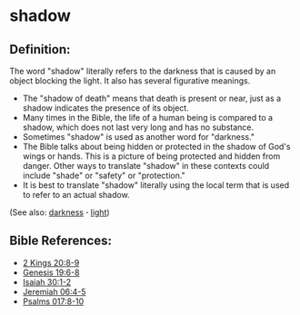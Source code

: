# shadow #

## Definition: ##

The word "shadow" literally refers to the darkness that is caused by an object blocking the light. It also has several figurative meanings.

* The "shadow of death" means that death is present or near, just as a shadow indicates the presence of its object.
* Many times in the Bible, the life of a human being is compared to a shadow, which does not last very long and has no substance.
* Sometimes "shadow" is used as another word for "darkness."
* The Bible talks about being hidden or protected in the shadow of God's wings or hands. This is a picture of being protected and hidden from danger. Other ways to translate "shadow" in these contexts could include "shade" or "safety" or "protection."
* It is best to translate "shadow" literally using the local term that is used to refer to an actual shadow.

(See also: [darkness](../kt/darkness.md) **·** [light](../kt/light.md))

## Bible References: ##

* [2 Kings 20:8-9](https://door43.org/en/bible/notes/2ki/20/08)
* [Genesis 19:6-8](https://door43.org/en/bible/notes/gen/19/06)
* [Isaiah 30:1-2](https://door43.org/en/bible/notes/isa/30/01)
* [Jeremiah 06:4-5](https://door43.org/en/bible/notes/jer/06/04)
* [Psalms 017:8-10](https://door43.org/en/bible/notes/psa/017/008)

